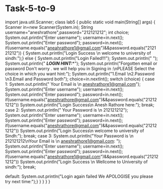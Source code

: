 # Task-5-to-9
import java.util.Scanner;
class lab5
 {
  public static void main(String[] args) 
  { 
   Scanner in=new Scanner(System.in);
   String username="aneshrathore",password="212121212";
   int choice;
   System.out.println("Enter username");
   username=in.next();
   System.out.println("Enter password");
   password=in.next();
   if(username.equals("aneahrathore1@gmail.com")&&password.equals("212121212"))
   {
   System.out.println("Login Success \n welcome to university of sindh:");}
   else {
   System.out.println("Login Failed!!!");
   System.out.println("        ");
   System.out.println(" *********LOGIN HINT:**********");
   System.out.println("Forgotten email or password Don't worry . we will help you in Signing in :\nPLEASE Select the choice in which you want hint:");
   System.out.println("1.Email \n2.Password \n3.Email and Password both");
   choice=in.nextInt();
   switch (choice) {
   case 1:
   System.out.println(" Your Email is \n aneshrathore1@gmail.com");
     System.out.println("Enter username");
   username=in.next();
   System.out.println("Enter password");
   password=in.next();
   if(username.equals("aneshrathore@gmail.com")&&password.equals("212121212"))
   System.out.println("Login Success\n Anesh Rathore here:");
   break;
     case 2:
   System.out.println(" Your Password is \n 212121212");
     System.out.println("Enter username");
   username=in.next();
   System.out.println("Enter password");
   password=in.next();
   if(username.equals("aneshrathore@gmail.com")&&password.equals("212121212"))
   System.out.println("Login Success\n welcome to university of Sindh:");
   break;
    case 3:
   System.out.println("Your Password is \n 212121212\nYour Email is \n aneshrathore1@gmail.com: ");
     System.out.println("Enter username");
   username=in.next();
   System.out.println("Enter password");
   password=in.next();
   if(username.equals("aneshrathore1@gmail.com")&&password.equals("212121212"))
   System.out.println("Login Success \n Wellcome to University of sindh:");
   break;
   
   default:
   System.out.println("Login again failed We APOLOGISE you please try next time:");}
   }
  }
 }
}
